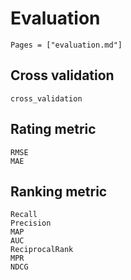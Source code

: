 # Evaluation

```@index
Pages = ["evaluation.md"]
```

## Cross validation

```@docs
cross_validation
```

## Rating metric

```@docs
RMSE
MAE
```

## Ranking metric

```@docs
Recall
Precision
MAP
AUC
ReciprocalRank
MPR
NDCG
```